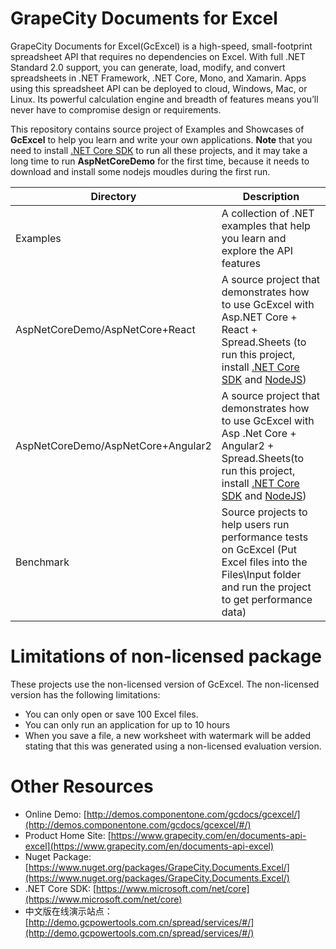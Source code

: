 # GrapeCity Documents for Excel
GrapeCity Documents for Excel(GcExcel) is a high-speed, small-footprint spreadsheet API that requires no dependencies on Excel. With full .NET Standard 2.0 support, you can generate, load, modify, and convert spreadsheets in .NET Framework, .NET Core, Mono, and Xamarin. Apps using this spreadsheet API can be deployed to cloud, Windows, Mac, or Linux. Its powerful calculation engine and breadth of features means you’ll never have to compromise design or requirements.

This repository contains source project of Examples and Showcases of **GcExcel** to help you learn and write your own applications. **Note** that you need to install [.NET Core SDK](https://www.microsoft.com/net/core) to run all these projects, and it may take a long time to run **AspNetCoreDemo** for the first time, because it needs to download and install some nodejs moudles during the first run.

| Directory    | Description    |
| ------------- |-------------|
| Examples     | A collection of .NET examples that help you learn and explore the API features |
| AspNetCoreDemo/AspNetCore+React     | A source project that demonstrates how to use GcExcel with Asp.NET Core + React + Spread.Sheets (to run this project, install [.NET Core SDK](https://www.microsoft.com/net/core) and [NodeJS](https://nodejs.org/en/)) |
| AspNetCoreDemo/AspNetCore+Angular2     | A source project that demonstrates how to use GcExcel with Asp .Net Core + Angular2 + Spread.Sheets(to run this project, install [.NET Core SDK](https://www.microsoft.com/net/core) and [NodeJS](https://nodejs.org/en/))|
| Benchmark | Source projects to help users run performance tests on GcExcel (Put Excel files into the Files\Input folder and run the project to get performance data)|

# Limitations of non-licensed package
These projects use the non-licensed version of GcExcel. The non-licensed version has the following limitations:
* You can only open or save 100 Excel files.
* You can only run an application for up to 10 hours
* When you save a file, a new worksheet with watermark will be added stating that this was generated using a non-licensed evaluation version.

# Other Resources
* Online Demo: [http://demos.componentone.com/gcdocs/gcexcel/](http://demos.componentone.com/gcdocs/gcexcel/#/)
* Product Home Site: [https://www.grapecity.com/en/documents-api-excel](https://www.grapecity.com/en/documents-api-excel)
* Nuget Package: [https://www.nuget.org/packages/GrapeCity.Documents.Excel/](https://www.nuget.org/packages/GrapeCity.Documents.Excel/)
* .NET Core SDK: [https://www.microsoft.com/net/core](https://www.microsoft.com/net/core)
* 中文版在线演示站点：[http://demo.gcpowertools.com.cn/spread/services/#/](http://demo.gcpowertools.com.cn/spread/services/#/)
